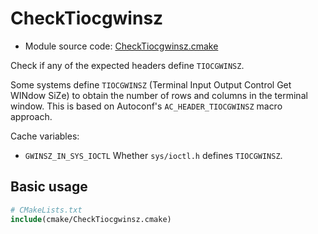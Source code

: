 <!-- This is auto-generated file. -->
# CheckTiocgwinsz

* Module source code: [CheckTiocgwinsz.cmake](https://github.com/petk/php-build-system/blob/master/cmake/sapi/phpdbg/cmake/CheckTiocgwinsz.cmake)

Check if any of the expected headers define `TIOCGWINSZ`.

Some systems define `TIOCGWINSZ` (Terminal Input Output Control Get WINdow SiZe)
to obtain the number of rows and columns in the terminal window. This is based
on Autoconf's `AC_HEADER_TIOCGWINSZ` macro approach.

Cache variables:

* `GWINSZ_IN_SYS_IOCTL`
  Whether `sys/ioctl.h` defines `TIOCGWINSZ`.

## Basic usage

```cmake
# CMakeLists.txt
include(cmake/CheckTiocgwinsz.cmake)
```
